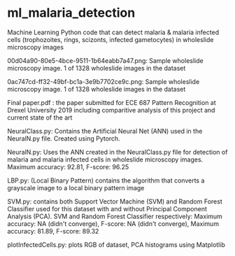 # ml_malaria_detection
Machine Learning Python code that can detect malaria & malaria infected cells (trophozoites, rings, scizonts, infected gametocytes) in wholeslide microscopy images

00d04a90-80e5-4bce-9511-1b64eabb7a47.png: Sample wholeslide microscopy image. 1 of 1328 wholeslide images in the dataset

0ac747cd-ff32-49bf-bc1a-3e9b7702ce9c.png: Sample wholeslide microscopy image. 1 of 1328 wholeslide images in the dataset

Final paper.pdf : the paper submitted for ECE 687 Pattern Recognition at Drexel University 2019 including comparitive analysis of this project and current state of the art

NeuralClass.py: Contains the Artificial Neural Net (ANN) used in the NeuralN.py file. Created using Pytorch.

NeuralN.py: Uses the ANN created in the NeuralClass.py file for detection of malaria and malaria infected cells in wholeslide microscopy images. Maximum accuracy: 92.81, F-score: 96.25

LBP.py: (Local Binary Pattern) contains the algorithm that converts a grayscale image to a local binary pattern image

SVM.py: contains both Support Vector Machine (SVM) and Random Forest Classifier used for this dataset with and without Principal Component Analysis (PCA). 
SVM and Random Forest Classifier respectively: Maximum accuracy: NA (didn't converge), F-score: NA (didn't converge), Maximum accuracy: 81.89, F-score: 89.32 

plotInfectedCells.py: plots RGB of dataset, PCA histograms using Matplotlib
 



